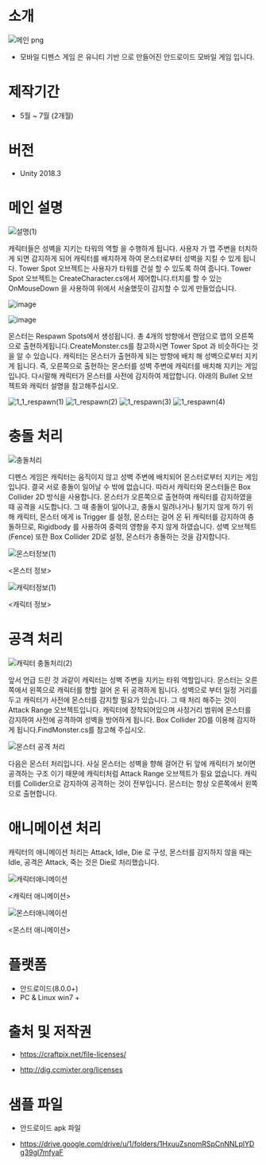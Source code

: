 # 소개 

![메인 png](https://user-images.githubusercontent.com/11676387/62414359-2de57a80-b655-11e9-9d26-fb7214cde3bf.jpg)


- 모바일 디펜스 게임 은 유니티 기반 으로 만들어진 안드로이드 모바일 게임 입니다.

# 제작기간

- 5월 ~ 7월 (2개월)

# 버전

- Unity 2018.3

# 메인 설명


![설명(1)](https://user-images.githubusercontent.com/11676387/62472727-4f23a380-b7da-11e9-91aa-c372de7ac33e.png)

캐릭터들은 성벽을 지키는 타워의 역할 을 수행하게 됩니다. 사용자 가 맵 주변을 터치하게 되면 감지하게 되어 캐릭터를 배치하게 하여 몬스터로부터 성벽을 지킬 수 있게 됩니다. Tower Spot 오브젝트는 사용자가 타워를 건설 할 수 있도록 하여 줍니다. Tower Spot 오브젝트는 CreateCharacter.cs에서 제어합니다.터치를 할 수 있는 OnMouseDown 을 사용하여 위에서 서술했듯이 감지할 수 있게 만들었습니다.

![image](https://user-images.githubusercontent.com/11676387/62420842-f833a680-b6d3-11e9-9c8f-24c1fe7736c1.png)

   
![image](https://user-images.githubusercontent.com/11676387/62420875-84de6480-b6d4-11e9-9a3f-b7d86a89c958.png)
    
몬스터는 Respawn Spots에서 생성됩니다. 총 4개의 방향에서 랜덤으로 맵의 오른쪽으로 출현하게됩니다.CreateMonster.cs를 참고하시면 Tower Spot 과 비슷하다는 것을 알 수 있습니다. 캐릭터는 몬스터가 출현하게 되는 방향에 배치 해 성벽으로부터 지키게 됩니다. 즉, 오른쪽으로 출현하는 몬스터를 성벽 주변에 캐릭터를 배치해 지키는 게임입니다. 다시말해 캐릭터가 몬스터를 사전에 감지하여 제압합니다. 아래의 Bullet 오브젝트와 캐릭터 설명을 참고해주십시오.

   
![1_1_respawn(1)](https://user-images.githubusercontent.com/11676387/62481145-93b83a80-b7ec-11e9-9272-aa003bf052f4.png)
![1_respawn(2)](https://user-images.githubusercontent.com/11676387/62480969-2ad0c280-b7ec-11e9-8956-0b0c297b015b.png)
![1_respawn(3)](https://user-images.githubusercontent.com/11676387/62480970-2b695900-b7ec-11e9-9665-4954f4539e82.png)
![1_respawn(4)](https://user-images.githubusercontent.com/11676387/62480971-2b695900-b7ec-11e9-8503-cff12b1dd2b6.png)


# 충돌 처리   


![충돌처리](https://user-images.githubusercontent.com/11676387/62475842-df64e700-b7e0-11e9-8548-c0a54ac2425c.png)



디펜스 게임은 캐릭터는 움직이지 않고 성벽 주변에 배치되어 몬스터로부터 지키는 게임입니다. 결국 서로 충돌이 일어날 수 밖에 없습니다. 따라서 캐릭터와 몬스터들은 Box Collider 2D 방식을 사용합니다. 몬스터가 오른쪽으로 출현하여 캐릭터를 감지하였을 때 공격을 시도합니다. 그 때 충돌이 일어나고, 충돌시 밀려나거나 튕기지 않게 하기 위해 캐릭터, 몬스터 에게 is Trigger 를 설정, 몬스터는 걸어 온 뒤 캐릭터를 감지하여 충돌하므로, Rigidbody 를 사용하여 중력의 영향을 주지 않게 하였습니다. 성벽 오브젝트(Fence) 또한 Box Collider 2D로 설정, 몬스터가 충돌하는 것을 감지합니다.


![몬스터정보(1)](https://user-images.githubusercontent.com/11676387/62474944-f60a3e80-b7de-11e9-96f3-43dfaff04485.png)

<몬스터 정보>

![캐릭터정보(1)](https://user-images.githubusercontent.com/11676387/62475136-6913b500-b7df-11e9-8903-cefbe2321612.png)

<캐릭터 정보>


# 공격 처리

![캐릭터 충돌처리(2)](https://user-images.githubusercontent.com/11676387/62476630-5cdd2700-b7e2-11e9-8d09-8402ac6004a6.png)

앞서 언급 드린 것 과같이 캐릭터는 성벽 주변을 지키는 타워 역할입니다. 몬스터는 오른쪽에서 왼쪽으로 캐릭터를 향할 걸어 온 뒤 공격하게 됩니다. 성벽으로 부터 일정 거리를 두고 캐릭터가 사전에 몬스터를 감지할 필요가 있습니다. 그 때 처리 해주는 것이 Attack Range 오브젝트입니다. 캐릭터에 장착되어있으며 사정거리 범위에 몬스터를 감지하여 사전에 공격하여 성벽을 방어하게 됩니다. Box Collider 2D를 이용해 감지하게 됩니다.FindMonster.cs를 참고해 주십시오.


![몬스터 공격 처리](https://user-images.githubusercontent.com/11676387/62477002-0b816780-b7e3-11e9-981f-1e0d71358d29.png)


다음은 몬스터 처리입니다. 사실 몬스터는 성벽을 향해 걸어간 뒤 앞에 캐릭터가 보이면 공격하는 구조 이기 때문에 캐릭터처럼 Attack Range 오브젝트가 필요 없습니다. 캐릭터를 Collider으로 감지하여 공격하는 것이 전부입니다. 몬스터는 항상 오른쪽에서 왼쪽으로 출현합니다.



# 애니메이션 처리


캐릭터의 애니메이션 처리는 Attack, Idle, Die 로 구성, 몬스터를 감지하지 않을 때는 Idle, 공격은 Attack, 죽는 것은 Die로 처리했습니다.


![캐릭터애니메이션](https://user-images.githubusercontent.com/11676387/62477728-84cd8a00-b7e4-11e9-8b29-6052da4521ef.png)

<캐릭터 애니메이션>


![몬스터애니메이션](https://user-images.githubusercontent.com/11676387/62477815-bd6d6380-b7e4-11e9-9378-fb58b1ac9e7c.png)

<몬스터 애니메이션>


# 플랫폼
  
  - 안드로이드(8.0.0+)
  - PC & Linux win7 + 
 
 
# 출처 및 저작권

  - https://craftpix.net/file-licenses/
  
  - http://dig.ccmixter.org/licenses
  
  
# 샘플 파일 

- 안드로이드 apk 파일 

- https://drive.google.com/drive/u/1/folders/1HxuuZsnomRSpCnNNLplYDg39gI7mfyaF

  
  


 
 
 
 


